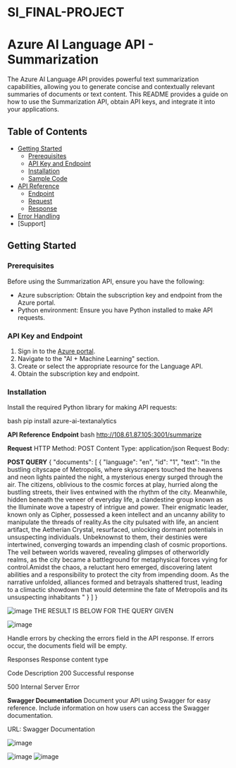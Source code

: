 # SI_FINAL-PROJECT
# Azure AI Language API - Summarization

The Azure AI Language API provides powerful text summarization capabilities, allowing you to generate concise and contextually relevant summaries of documents or text content. This README provides a guide on how to use the Summarization API, obtain API keys, and integrate it into your applications.

## Table of Contents

- [Getting Started](#getting-started)
  - [Prerequisites](#prerequisites)
  - [API Key and Endpoint](#api-key-and-endpoint)
  - [Installation](#installation)
  - [Sample Code](#sample-code)
- [API Reference](#api-reference)
  - [Endpoint](#endpoint)
  - [Request](#request)
  - [Response](#response)
- [Error Handling](#error-handling)
- [Support]

## Getting Started

### Prerequisites

Before using the Summarization API, ensure you have the following:

- Azure subscription: Obtain the subscription key and endpoint from the Azure portal.
- Python environment: Ensure you have Python installed to make API requests.

### API Key and Endpoint

1. Sign in to the [Azure portal](https://portal.azure.com/).
2. Navigate to the "AI + Machine Learning" section.
3. Create or select the appropriate resource for the Language API.
4. Obtain the subscription key and endpoint.

### Installation

Install the required Python library for making API requests:

bash
pip install azure-ai-textanalytics


**API Reference**
**Endpoint**
bash
http://108.61.87.105:3001/summarize

**Request**
HTTP Method: POST
Content Type: application/json
Request Body:


**POST QUERY**
{
  "documents": [
    {
      "language": "en",
      "id": "1",
      "text": "In the bustling cityscape of Metropolis, where skyscrapers touched the heavens and neon lights painted the night, a mysterious energy surged through the air. The citizens, oblivious to the cosmic forces at play, hurried along the bustling streets, their lives entwined with the rhythm of the city. Meanwhile, hidden beneath the veneer of everyday life, a clandestine group known as the Illuminate wove a tapestry of intrigue and power. Their enigmatic leader, known only as Cipher, possessed a keen intellect and an uncanny ability to manipulate the threads of reality.As the city pulsated with life, an ancient artifact, the Aetherian Crystal, resurfaced, unlocking dormant potentials in unsuspecting individuals. Unbeknownst to them, their destinies were intertwined, converging towards an impending clash of cosmic proportions. The veil between worlds wavered, revealing glimpses of otherworldly realms, as the city became a battleground for metaphysical forces vying for control.Amidst the chaos, a reluctant hero emerged, discovering latent abilities and a responsibility to protect the city from impending doom. As the narrative unfolded, alliances formed and betrayals shattered trust, leading to a climactic showdown that would determine the fate of Metropolis and its unsuspecting inhabitants "
    }
  ]
}


![image](https://github.com/sagarnayar/SI_FINAL-PROJECT/assets/143444397/343ef14a-8dba-4f7d-b3f6-33fffbca5259)
THE RESULT IS BELOW FOR THE QUERY GIVEN

![image](https://github.com/sagarnayar/SI_FINAL-PROJECT/assets/143444397/7cc8893c-b118-4c11-b306-515a52d8a3c0)

Handle errors by checking the errors field in the API response. If errors occur, the documents field will be empty.

Responses
Response content type


Code	Description
200	
Successful response

500	
Internal Server Error

**Swagger Documentation**
Document your API using Swagger for easy reference. Include information on how users can access the Swagger documentation.

URL: Swagger Documentation

![image](https://github.com/sagarnayar/SI_FINAL-PROJECT/assets/143444397/81d19e86-9a9e-4f52-8a1a-7eb2f126dc2d)

![image](https://github.com/sagarnayar/SI_FINAL-PROJECT/assets/143444397/9cd41f74-f4fe-4cf1-bbe7-9f5e7215b8ce)
![image](https://github.com/sagarnayar/SI_FINAL-PROJECT/assets/143444397/6e52582d-ab27-48f8-b7df-b971ae08529e)





